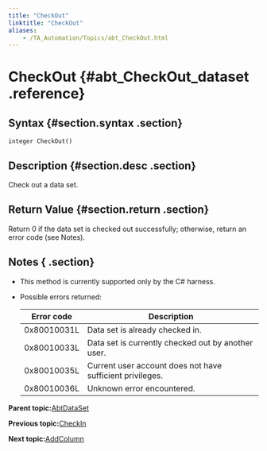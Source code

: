 ```yaml
--- 
title: "CheckOut"
linktitle: "CheckOut"
aliases: 
    - /TA_Automation/Topics/abt_CheckOut.html
---
```

# CheckOut {#abt_CheckOut_dataset .reference}

## Syntax {#section.syntax .section}

`integer CheckOut()`

## Description {#section.desc .section}

Check out a data set.

## Return Value {#section.return .section}

Return 0 if the data set is checked out successfully; otherwise, return an error code \(see Notes\).

## Notes { .section}

-   This method is currently supported only by the C\# harness.
-   Possible errors returned:

    |Error code|Description|
    |----------|-----------|
    |0x80010031L|Data set is already checked in.|
    |0x80010033L|Data set is currently checked out by another user.|
    |0x80010035L|Current user account does not have sufficient privileges.|
    |0x80010036L|Unknown error encountered.|


**Parent topic:**[AbtDataSet](../../TA_Automation/Topics/abt_AbtDataSet.html)

**Previous topic:**[CheckIn](../../TA_Automation/Topics/abt_CheckIn.html)

**Next topic:**[AddColumn](../../TA_Automation/Topics/abt_AddColumn.html)


